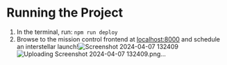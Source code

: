 # Running the Project

1. In the terminal, run: `npm run deploy`
2. Browse to the mission control frontend at [localhost:8000](http://localhost:8000) and schedule an interstellar launch!![Screenshot 2024-04-07 132409](https://github.com/RastinBadpeyma/nasa-project/assets/96711907/7319b310-20ee-426e-bfff-be4f8d3b1fa6)
![Uploading Screenshot 2024-04-07 132409.png…]()

